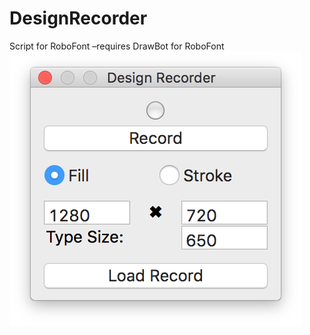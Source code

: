 # DesignRecorder
Script for RoboFont –requires DrawBot for RoboFont</br>
<img src="DesignRecorderUI.png?raw=true" />